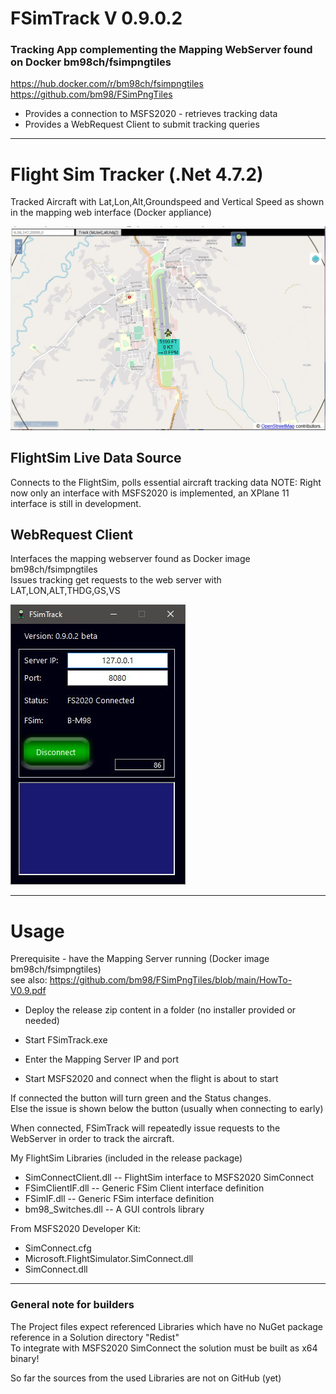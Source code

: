 # FSimTrack V 0.9.0.2

### Tracking App complementing the Mapping WebServer found on Docker bm98ch/fsimpngtiles   

https://hub.docker.com/r/bm98ch/fsimpngtiles   
https://github.com/bm98/FSimPngTiles   


* Provides a connection to MSFS2020 - retrieves tracking data
* Provides a WebRequest Client to submit tracking queries

-----

# Flight Sim Tracker (.Net 4.7.2)

Tracked Aircraft with Lat,Lon,Alt,Groundspeed and Vertical Speed as shown in the mapping web interface (Docker appliance)   

![FSimTrack Utility](https://raw.githubusercontent.com/bm98/FSimTrack/main/doc/FSimTrack-Mapping2.jpg "Mapping view - about to start")


## FlightSim Live Data Source
Connects to the FlightSim, polls essential aircraft tracking data 
NOTE: Right now only an interface with MSFS2020 is implemented, an XPlane 11 interface is still in development.

## WebRequest Client
Interfaces the mapping webserver found as Docker image  bm98ch/fsimpngtiles   
Issues tracking get requests to the web server with LAT,LON,ALT,THDG,GS,VS

![FSimTrack Utility](https://raw.githubusercontent.com/bm98/FSimTrack/main/doc/FSimTrack-GUI.jpg "GUI")

-----

# Usage 

Prerequisite - have the Mapping Server running (Docker image bm98ch/fsimpngtiles)   
see also:  https://github.com/bm98/FSimPngTiles/blob/main/HowTo-V0.9.pdf   

* Deploy the release zip content in a folder (no installer provided or needed)
* Start FSimTrack.exe
* Enter the Mapping Server IP and port

* Start MSFS2020 and connect when the flight is about to start  

If connected the button will turn green and the Status changes.   
Else the issue is shown below the button (usually when connecting to early)   

When connected, FSimTrack will repeatedly issue requests to the WebServer in order to track the aircraft.   

My FlightSim Libraries (included in the release package)
* SimConnectClient.dll        -- FlightSim interface to MSFS2020 SimConnect
* FSimClientIF.dll            -- Generic FSim Client interface definition
* FSimIF.dll                  -- Generic FSim interface definition
* bm98_Switches.dll           -- A GUI controls library

From MSFS2020 Developer Kit:
* SimConnect.cfg
* Microsoft.FlightSimulator.SimConnect.dll 
* SimConnect.dll
  
-----

### General note for builders
The Project files expect referenced Libraries which have no NuGet package reference in a Solution directory  "Redist"  
To integrate with MSFS2020 SimConnect the solution must be built as x64 binary!   

So far the sources from the used Libraries are not on GitHub (yet)
  